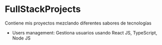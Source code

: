 # FullStackProjects
Contiene mis proyectos mezclando diferentes sabores de tecnologías

- Users management: Gestiona usuarios usando React JS, TypeScript, Node JS
